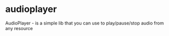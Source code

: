 audioplayer
===========

AudioPlayer - is a simple lib that you can use to play/pause/stop audio from any resource
